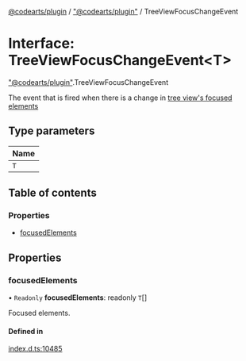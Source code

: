 [@codearts/plugin](../README.md) / ["@codearts/plugin"](../modules/_codearts_plugin_.md) / TreeViewFocusChangeEvent

# Interface: TreeViewFocusChangeEvent<T\>

["@codearts/plugin"](../modules/_codearts_plugin_.md).TreeViewFocusChangeEvent

The event that is fired when there is a change in [tree view's focused elements](codearts_plugin_.TreeView.md#focusedelements)

## Type parameters

| Name |
| :------ |
| `T` |

## Table of contents

### Properties

- [focusedElements](codearts_plugin_.TreeViewFocusChangeEvent.md#focusedelements)

## Properties

### focusedElements

• `Readonly` **focusedElements**: readonly `T`[]

Focused elements.

#### Defined in

[index.d.ts:10485](https://github.com/huaweicloud/cloudide-plugin-api/blob/03b481c/index.d.ts#L10485)
